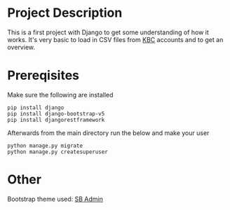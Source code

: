 # Project Description
This is a first project with Django to get some understanding of how it works.
It's very basic to load in CSV files from [KBC](https://kbc.be) accounts and to get an overview.

# Prereqisites
Make sure the following are installed
```
pip install django
pip install django-bootstrap-v5
pip install djangorestframework
```

Afterwards from the main directory run the below and make your user
```
python manage.py migrate
python manage.py createsuperuser
```

# Other
Bootstrap theme used: [SB Admin](https://startbootstrap.com/template/sb-admin)